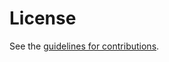 # License

See the
[guidelines for contributions](https://github.com/timwattenberg/draft-ripe84-anycast-community/blob/main/CONTRIBUTING.md).
